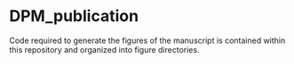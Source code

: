 # DPM_publication

Code required to generate the figures of the manuscript is contained within this repository and organized into figure directories.



